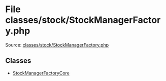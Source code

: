 File classes/stock/StockManagerFactory.php
=========

Source: [classes/stock/StockManagerFactory.php](https://github.com/PrestaShop/PrestaShop/blob/1.5.6.2/classes/stock/StockManagerFactory.php)


Classes
-------

* [StockManagerFactoryCore](class.StockManagerFactoryCore.md)

